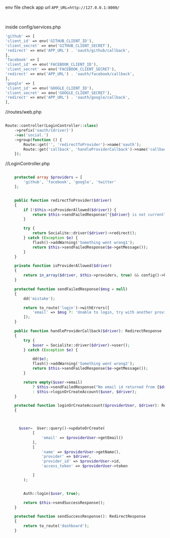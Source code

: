 env file check app url
```APP_URL=http://127.0.0.1:8000/```

<br/>

inside config/services.php
```php
'github' => [
'client_id' => env('GITHUB_CLIENT_ID'),
'client_secret' => env('GITHUB_CLIENT_SECRET'),
'redirect' => env('APP_URL') . 'oauth/github/callback',
],
'facebook' => [
'client_id' => env('FACEBOOK_CLIENT_ID'),
'client_secret' => env('FACEBOOK_CLIENT_SECRET'),
'redirect' => env('APP_URL') . 'oauth/facebook/callback',
],
'google' => [
'client_id' => env('GOOGLE_CLIENT_ID'),
'client_secret' => env('GOOGLE_CLIENT_SECRET'),
'redirect' => env('APP_URL') . 'oauth/google/callback',
],

```
//routes/web.php
```php

Route::controller(LoginController::class)
    ->prefix('oauth/{driver}')
    ->as('social.')
    ->group(function () {
        Route::get('', 'redirectToProvider')->name('oauth');
        Route::get('callback', 'handleProviderCallback')->name('callback');
    });

```

//LoginController.php
```php

    protected array $providers = [
        'github', 'facebook', 'google', 'twitter'
    ];


    public function redirectToProvider($driver)
    {
        if (!$this->isProviderAllowed($driver)) {
            return $this->sendFailedResponse("{$driver} is not currently supported");
        }

        try {
            return Socialite::driver($driver)->redirect();
        } catch (Exception $e) {
            flash()->addWarning('Something went wrong1');
            return $this->sendFailedResponse($e->getMessage());
        }
    }

    private function isProviderAllowed($driver)
    {
        return in_array($driver, $this->providers, true) && config()->has("services.{$driver}");
    }

    protected function sendFailedResponse($msg = null)
    {
        dd('mistake');

        return to_route('login')->withErrors([
            'email' => $msg ?: 'Unable to login, try with another provider to login.'
        ]);
    }

    public function handleProviderCallback($driver): RedirectResponse
    {
        try {
            $user = Socialite::driver($driver)->user();
        } catch (Exception $e) {

            dd($e);
            flash()->addWarning('Something went wrong2');
            return $this->sendFailedResponse($e->getMessage());
        }

        return empty($user->email)
            ? $this->sendFailedResponse("No email id returned from {$driver} provider.")
            : $this->loginOrCreateAccount($user, $driver);
    }

    protected function loginOrCreateAccount($providerUser, $driver): RedirectResponse
    {



      $user=  User::query()->updateOrCreate(
            [
                'email' => $providerUser->getEmail()
            ],
            [
                'name' => $providerUser->getName(),
                'provider' => $driver,
                'provider_id' => $providerUser->id,
                'access_token' => $providerUser->token

            ]
        );


        Auth::login($user, true);

        return $this->sendSuccessResponse();
    }

    protected function sendSuccessResponse(): RedirectResponse
    {
        return to_route('dashboard');
    }
```
